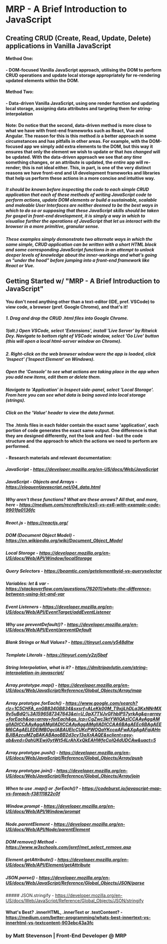 # MRP - A Brief Introduction to JavaScript
## Creating CRUD (Create, Read, Update, Delete) applications in Vanilla JavaScript

#### Method One:
#### - DOM-focused Vanilla JavaScript approach, utilising the DOM to perform CRUD operations and update local storage appropriately for re-rendering updated elements within the DOM.

#### Method Two:
#### - Data-driven Vanilla JavaScript, using one render function and updating local storage, assigning data attributes and targeting them for string-interpolation

#### Note: Do notice that the second, data-driven method is more close to what we have with front-end frameworks such as React, Vue and Angular. The reason for this is this method *is* a better approach in some circumstances and has pitfalls in other areas. For example, with the DOM-focused app we simply add extra elements to the DOM, but this way it ensures that only the element we wish to update or that *has changed* will be updated. With the data-driven approach we see that *any time* something changes, or an attribute is updated, the *entire* app will re-render; this is not ideal either. This, in part, is one of the very distinct reasons we have front-end and UI development frameworks and libraries that help us perform these actions in a more concise and intuitive way.

##### It should be known before inspecting the code to each simple CRUD application that each of these methods of writing JavaScript code to perform actions, update DOM elements or build a sustainable, scalable and maleable User Interfaces are neither deemed to be the best ways in which to do so *or* supposing that these JavaScript skills should be taken for gospel in front-end development, it is simply a way in which to visualise further the operations of JavaScript that let us interact with the browser in a more primitive, granular sense. 

##### These examples simply demonstrate two alternate ways in which the same simple, CRUD application can be written with a short HTML block and some corresponding JavaScript functions in an attempt to unlock deeper levels of knowledge about the inner-workings and what's going on "under the hood" before jumping into a front-end framework like React or Vue.

## Getting Started w/ "MRP - A Brief Introduction to JavaScript"
#### You don't need anything other than a text-editor (IDE, pref. VSCode) to view code, a browser (pref. Google Chrome), and that's it!
##### 1. Drag and drop the CRUD .html files into Google Chrome.
##### 1(alt.) Open VSCode, select 'Extensions', install 'Live Server' by Ritwick Dey. Navigate to bottom right of VSCode window, select 'Go Live' button (this will open a local html-server window on Chrome).
##### 2. Right-click on the web browser window were the app is loaded, click 'Inspect' ('Inspect Element' on Windows).
##### Open the 'Console' to see what actions are taking place in the app when you add new items, edit them or delete them.
##### Navigate to 'Application' in Inspect side-panel, select 'Local Storage'. From here you can see what data is being saved into local storage (strings).
##### Click on the 'Value' header to view the data format.

#### The .htmls files in each folder contain the exact same 'application', each portion of code generates the exact same output. One difference is that they are designed differently, not the look and feel - but the code structure and the approach to which the actions we need to perform are performed.

#### - Research materials and relevant documentation:
##### JavaScript - https://developer.mozilla.org/en-US/docs/Web/JavaScript
##### JavaScript - Objects and Arrays - https://eloquentjavascript.net/04_data.html
##### Why aren't these functions? What are these arrows? All that, and more, here - https://medium.com/recraftrelic/es5-vs-es6-with-example-code-9901fa0136fc
##### React.js - https://reactjs.org/
##### DOM (Document Object Model) - https://en.wikipedia.org/wiki/Document_Object_Model
##### Local Storage - https://developer.mozilla.org/en-US/docs/Web/API/Window/localStorage
##### Query Selectors - https://beamtic.com/getelementbyid-vs-queryselector
##### Variables: let & var - https://stackoverflow.com/questions/762011/whats-the-difference-between-using-let-and-var
##### Event Listeners - https://developer.mozilla.org/en-US/docs/Web/API/EventTarget/addEventListener
##### Why use preventDefault()? - https://developer.mozilla.org/en-US/docs/Web/API/Event/preventDefault
##### Blank Strings or Null Values? - https://tinyurl.com/y548dltw
##### Template Literals - https://tinyurl.com/y2zj5baf
##### String Interpolation, what is it? - https://dmitripavlutin.com/string-interpolation-in-javascript/
##### Array.prototype.map() - https://developer.mozilla.org/en-US/docs/Web/JavaScript/Reference/Global_Objects/Array/map
##### Array.prototype.forEach() - https://www.google.com/search?rlz=1C5CHFA_enGB834GB834&sxsrf=ALeKk00M_T9xjjLhDLa3KxNNrMX9v5uBdQ%3A1596587347643&ei=U_0pX7TVJvGFhbIP57yrkAg&q=array+forEach&oq=array+forEach&gs_lcp=CgZwc3ktYWIQAzICCAAyAggAMgIIADICCAAyAggAMgIIADICCAAyAggAMgIIADICCAA6BAgAEEc6BAgAEEM6CAgAELEDEIMBOgcIABAUEIcCUKcPWOQaYKccaAFwAXgAgAFqiAHnBJIBAzcuMZgBAKABAaoBB2d3cy13aXrAAQE&sclient=psy-ab&ved=0ahUKEwj0ytWt54LrAhXxQkEAHWfeCoIQ4dUDCAw&uact=5
##### Array.prototype.push() - https://developer.mozilla.org/en-US/docs/Web/JavaScript/Reference/Global_Objects/Array/push
##### Array.prototype.join() - https://developer.mozilla.org/en-US/docs/Web/JavaScript/Reference/Global_Objects/Array/join
##### When to use .map() or .forEach()? - https://codeburst.io/javascript-map-vs-foreach-f38111822c0f
##### Window.prompt - https://developer.mozilla.org/en-US/docs/Web/API/Window/prompt
##### Node.parentElement - https://developer.mozilla.org/en-US/docs/Web/API/Node/parentElement
##### DOM remove() Method - https://www.w3schools.com/jsref/met_select_remove.asp
##### Element.getAttribute() - https://developer.mozilla.org/en-US/docs/Web/API/Element/getAttribute
##### JSON.parse() - https://developer.mozilla.org/en-US/docs/Web/JavaScript/Reference/Global_Objects/JSON/parse
##### JSON.stringify - https://developer.mozilla.org/en-US/docs/Web/JavaScript/Reference/Global_Objects/JSON/stringify
#### What's Best? .innerHTML, .innerText or .textContent? - https://medium.com/better-programming/whats-best-innertext-vs-innerhtml-vs-textcontent-903ebc43a3fc

### by Matt Stevenson | Front-End Developer @ MRP
